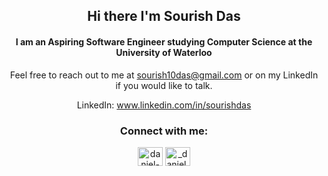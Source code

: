 <div align="center">
  
## Hi there I'm Sourish Das
  
#### I am an Aspiring Software Engineer studying Computer Science at the University of Waterloo
  
  


Feel free to reach out to me at sourish10das@gmail.com or on my LinkedIn if you would like to talk.
  
LinkedIn: www.linkedin.com/in/sourishdas
  
</div>


<h3 align="center">Connect with me:</h3>
<p align="center">
<a href="www.linkedin.com/in/sourishdas" target="blank"><img align="center" src="https://raw.githubusercontent.com/rahuldkjain/github-profile-readme-generator/master/src/images/icons/Social/linked-in-alt.svg" alt="daniel-xu-35a069241" height="30" width="40" /></a>
<a href="https://www.instagram.com/sourish.das07/" target="blank"><img align="center" src="https://raw.githubusercontent.com/rahuldkjain/github-profile-readme-generator/master/src/images/icons/Social/instagram.svg" alt="_daniel.xu_" height="30" width="40" /></a>
</p>
